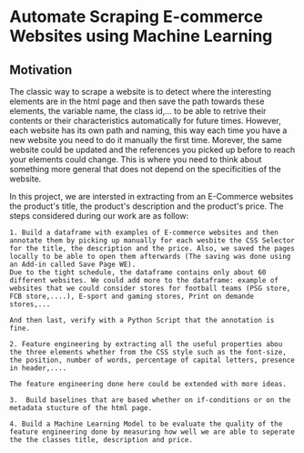 # Automate Scraping E-commerce Websites using Machine Learning

## Motivation
The classic way to scrape a website is to detect where the interesting elements are in the html page and then save the path towards these elements, the variable name, the class id,... to be able to retrive their contents or their characteristics automatically for future times. However, each website has its own path and naming, this way each time you have a new website you need to do it manually the first time. Morever, the same website could be updated and the references you picked up before to reach your elements could change. This is where you need to think about something more general that does not depend on the specificities of the website.

In this project, we are intersted in extracting from an E-Commerce websites the product's title, the product's description and the product's price. The steps considered during our work are as follow:

    1. Build a dataframe with examples of E-commerce websites and then annotate them by picking up manually for each wesbite the CSS Selector for the title, the description and the price. Also, we saved the pages locally to be able to open them afterwards (The saving was done using an Add-in called Save Page WE).
    Due to the tight schedule, the dataframe contains only about 60 different websites. We could add more to the dataframe: example of websites that we could consider stores for football teams (PSG store, FCB store,....), E-sport and gaming stores, Print on demande stores,...

    And then last, verify with a Python Script that the annotation is fine.

    2. Feature engineering by extracting all the useful properties abou the three elements whether from the CSS style such as the font-size, the position, number of words, percentage of capital letters, presence in header,....

    The feature engineering done here could be extended with more ideas.

    3.  Build baselines that are based whether on if-conditions or on the metadata stucture of the html page. 

    4. Build a Machine Learning Model to be evaluate the quality of the feature engineering done by measuring how well we are able to seperate the the classes title, description and price.




